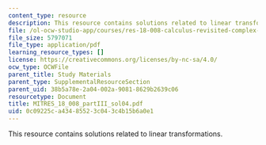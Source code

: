 ```yaml
---
content_type: resource
description: This resource contains solutions related to linear transformations.
file: /ol-ocw-studio-app/courses/res-18-008-calculus-revisited-complex-variables-differential-equations-and-linear-algebra-fall-2011/0c09225ca43485523c043c4b15b6a0e1_MITRES_18_008_partIII_sol04.pdf
file_size: 5797071
file_type: application/pdf
learning_resource_types: []
license: https://creativecommons.org/licenses/by-nc-sa/4.0/
ocw_type: OCWFile
parent_title: Study Materials
parent_type: SupplementalResourceSection
parent_uid: 38b5a78e-2a04-002a-9081-8629b2639c06
resourcetype: Document
title: MITRES_18_008_partIII_sol04.pdf
uid: 0c09225c-a434-8552-3c04-3c4b15b6a0e1
---
```

This resource contains solutions related to linear transformations.